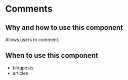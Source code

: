 # Comments

## Why and how to use this component

Allows users to comment.

## When to use this component

- blogposts
- articles
